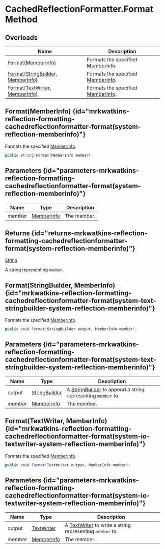 # CachedReflectionFormatter.Format Method
## Overloads

| Name | Description |
| ---- | ----------- |
| [Format(MemberInfo)](MrKWatkins.Reflection.Formatting.CachedReflectionFormatter.Format.md#mrkwatkins-reflection-formatting-cachedreflectionformatter-format(system-reflection-memberinfo)) | Formats the specified [MemberInfo](https://learn.microsoft.com/en-gb/dotnet/api/System.Reflection.MemberInfo). |
| [Format(StringBuilder, MemberInfo)](MrKWatkins.Reflection.Formatting.CachedReflectionFormatter.Format.md#mrkwatkins-reflection-formatting-cachedreflectionformatter-format(system-text-stringbuilder-system-reflection-memberinfo)) | Formats the specified [MemberInfo](https://learn.microsoft.com/en-gb/dotnet/api/System.Reflection.MemberInfo). |
| [Format(TextWriter, MemberInfo)](MrKWatkins.Reflection.Formatting.CachedReflectionFormatter.Format.md#mrkwatkins-reflection-formatting-cachedreflectionformatter-format(system-io-textwriter-system-reflection-memberinfo)) | Formats the specified [MemberInfo](https://learn.microsoft.com/en-gb/dotnet/api/System.Reflection.MemberInfo). |

## Format(MemberInfo) {id="mrkwatkins-reflection-formatting-cachedreflectionformatter-format(system-reflection-memberinfo)"}

Formats the specified [MemberInfo](https://learn.microsoft.com/en-gb/dotnet/api/System.Reflection.MemberInfo).

```c#
public string Format(MemberInfo member);
```

## Parameters {id="parameters-mrkwatkins-reflection-formatting-cachedreflectionformatter-format(system-reflection-memberinfo)"}

| Name | Type | Description |
| ---- | ---- | ----------- |
| member | [MemberInfo](https://learn.microsoft.com/en-gb/dotnet/api/System.Reflection.MemberInfo) | The member. |

## Returns {id="returns-mrkwatkins-reflection-formatting-cachedreflectionformatter-format(system-reflection-memberinfo)"}

[String](https://learn.microsoft.com/en-gb/dotnet/api/System.String)

A string representing `member`.
## Format(StringBuilder, MemberInfo) {id="mrkwatkins-reflection-formatting-cachedreflectionformatter-format(system-text-stringbuilder-system-reflection-memberinfo)"}

Formats the specified [MemberInfo](https://learn.microsoft.com/en-gb/dotnet/api/System.Reflection.MemberInfo).

```c#
public void Format(StringBuilder output, MemberInfo member);
```

## Parameters {id="parameters-mrkwatkins-reflection-formatting-cachedreflectionformatter-format(system-text-stringbuilder-system-reflection-memberinfo)"}

| Name | Type | Description |
| ---- | ---- | ----------- |
| output | [StringBuilder](https://learn.microsoft.com/en-gb/dotnet/api/System.Text.StringBuilder) | A [StringBuilder](https://learn.microsoft.com/en-gb/dotnet/api/System.Text.StringBuilder) to append a string representing `member` to. |
| member | [MemberInfo](https://learn.microsoft.com/en-gb/dotnet/api/System.Reflection.MemberInfo) | The member. |

## Format(TextWriter, MemberInfo) {id="mrkwatkins-reflection-formatting-cachedreflectionformatter-format(system-io-textwriter-system-reflection-memberinfo)"}

Formats the specified [MemberInfo](https://learn.microsoft.com/en-gb/dotnet/api/System.Reflection.MemberInfo).

```c#
public void Format(TextWriter output, MemberInfo member);
```

## Parameters {id="parameters-mrkwatkins-reflection-formatting-cachedreflectionformatter-format(system-io-textwriter-system-reflection-memberinfo)"}

| Name | Type | Description |
| ---- | ---- | ----------- |
| output | [TextWriter](https://learn.microsoft.com/en-gb/dotnet/api/System.IO.TextWriter) | A [TextWriter](https://learn.microsoft.com/en-gb/dotnet/api/System.IO.TextWriter) to write a string representing `member` to. |
| member | [MemberInfo](https://learn.microsoft.com/en-gb/dotnet/api/System.Reflection.MemberInfo) | The member. |

